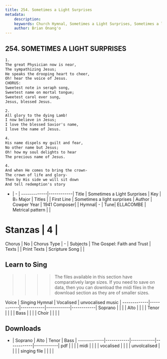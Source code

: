 ```yaml
---
title: 254. Sometimes a Light Surprises
metadata:
    description: 
    keywords: Church Hymnal, Sometimes a Light Surprises, Sometimes a light surprises, 
    author: Brian Onang'o
---
```



## 254. SOMETIMES A LIGHT SURPRISES

```txt
1.
The great Physician now is near,
The sympathizing Jesus;
He speaks the drooping heart to cheer,
Oh! hear the voice of Jesus.
CHORUS:
Sweetest note in seraph song,
Sweetest name on mortal tongue;
Sweetest carol ever sung,
Jesus, blessed Jesus.

2.
All glory to the dying Lamb!
I now believe in Jesus;
I love the blessed Savior's name,
I love the name of Jesus.

4.
His name dispels my guilt and fear,
No other name but Jesus;
Oh! how my soul delights to hear
The precious name of Jesus.

4.
And when He comes to bring the crown- 
The crown of life and glory- 
Then by His side we will sit down 
And tell redemption's story
```

- |   -  |
-------------|------------|
Title | Sometimes a Light Surprises |
Key | B♭ Major |
Titles |  |
First Line | Sometimes a light surprises |
Author | Cowper
Year | 1941
Composer|  |
Hymnal|  - |
Tune| ELLACOMBE |
Metrical pattern | |
# Stanzas | 4 |
Chorus | No |
Chorus Type | - |
Subjects | The Gospel: Faith and Trust |
Texts |  |
Print Texts | 
Scripture Song |  |
  
## Learn to Sing

>>>> The files available in this section have comparatively large sizes. If you need to save on data, then you can download the midi files in the download section as they are of smaller sizes.

Voice |  Singing Hymnal | Vocalised | unvocalised music |
-------------|------------|------------|------------|------------|
Soprano | | | |
Alto | | | |
Tenor | | | |
Bass | | | |
Choir | | | |

## Downloads

- |  Soprano | Alto | Tenor | Bass |
-------------|------------|------------|------------|------------|
pdf | | | |
midi | | | |
vocalised | | | |
unvolcalised | | | |
singing file | | | |
  